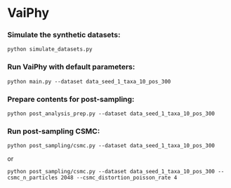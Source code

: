 # VaiPhy

### Simulate the synthetic datasets:
```
python simulate_datasets.py
```

### Run VaiPhy with default parameters: 
```
python main.py --dataset data_seed_1_taxa_10_pos_300
```

### Prepare contents for post-sampling: 
```
python post_analysis_prep.py --dataset data_seed_1_taxa_10_pos_300
```

### Run post-sampling CSMC:
```
python post_sampling/csmc.py --dataset data_seed_1_taxa_10_pos_300
```
or
```
python post_sampling/csmc.py --dataset data_seed_1_taxa_10_pos_300 --csmc_n_particles 2048 --csmc_distortion_poisson_rate 4
```
